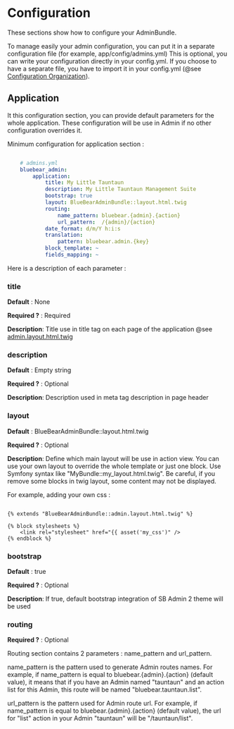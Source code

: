 # Configuration

These sections show how to configure your AdminBundle. 

To manage easily your admin configuration, you can put it in a separate configuration file (for example, app/config/admins.yml)
This is optional, you can write your configuration directly in your config.yml. If you choose to have a separate file, you have to
import it in your config.yml (@see [Configuration Organization](http://symfony.com/doc/current/cookbook/configuration/configuration_organization.html#advanced-techniques)).

## Application

It this configuration section, you can provide default parameters for the whole application. These configuration will
be use in Admin if no other configuration overrides it.

Minimum configuration for application section :

  
```yml

    # admins.yml
    bluebear_admin:
        application:
            title: My Little Tauntaun
            description: My Little Tauntaun Management Suite
            bootstrap: true
            layout: BlueBearAdminBundle::layout.html.twig
            routing:
                name_pattern: bluebear.{admin}.{action}
                url_pattern:  /{admin}/{action}
            date_format: d/m/Y h:i:s
            translation:
                pattern: bluebear.admin.{key}
            block_template: ~
            fields_mapping: ~
```

Here is a description of each parameter :

### title       
**Default** : None

**Required ?** : Required

**Description**: Title use in title tag on each page of the application 
@see [admin.layout.html.twig](https://github.com/larriereguichet/AdminBundle/tree/master/Resources/views/admin.layout.html.twig)


### description       
**Default** : Empty string

**Required ?** : Optional

**Description**: Description used in meta tag description in page header

### layout       
**Default** : BlueBearAdminBundle::layout.html.twig

**Required ?** : Optional

**Description**: Define which main layout will be use in action view. You can use your own layout to override the 
whole template or just one block. Use Symfony syntax  like "MyBundle::my_layout.html.twig". Be careful, if you remove 
some blocks in twig layout, some content may not be displayed.

For example, adding your own css :

```twig

{% extends "BlueBearAdminBundle::admin.layout.html.twig" %}

{% block stylesheets %}       
    <link rel="stylesheet" href="{{ asset('my_css')" />    
{% endblock %}

```

### bootstrap       
**Default** : true

**Required ?** : Optional

**Description**: If true, default bootstrap integration of SB Admin 2 theme will be used

### routing

**Required ?** : Optional
       
Routing section contains 2 parameters : name_pattern and url_pattern. 

name_pattern is the pattern used to generate Admin routes names. For example, if name_pattern is equal to 
bluebear.{admin}.{action} (default value), it means that if you have an Admin named "tauntaun" and an action list for this Admin, 
this route will be named "bluebear.tauntaun.list".

url_pattern is the pattern used for Admin route url. For example, if name_pattern is equal to bluebear.{admin}.{action}
(default value), the url for "list" action in your Admin "tauntaun" will be "/tauntaun/list". 

 

